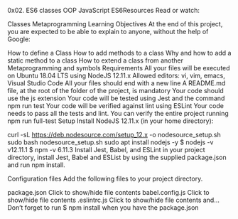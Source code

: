 0x02. ES6 classes
OOP
JavaScript
ES6Resources
Read or watch:

Classes
Metaprogramming
Learning Objectives
At the end of this project, you are expected to be able to explain to anyone, without the help of Google:

How to define a Class
How to add methods to a class
Why and how to add a static method to a class
How to extend a class from another
Metaprogramming and symbols
Requirements
All your files will be executed on Ubuntu 18.04 LTS using NodeJS 12.11.x
Allowed editors: vi, vim, emacs, Visual Studio Code
All your files should end with a new line
A README.md file, at the root of the folder of the project, is mandatory
Your code should use the js extension
Your code will be tested using Jest and the command npm run test
Your code will be verified against lint using ESLint
Your code needs to pass all the tests and lint. You can verify the entire project running npm run full-test
Setup
Install NodeJS 12.11.x
(in your home directory):

curl -sL https://deb.nodesource.com/setup_12.x -o nodesource_setup.sh
sudo bash nodesource_setup.sh
sudo apt install nodejs -y
$ nodejs -v
v12.11.1
$ npm -v
6.11.3
Install Jest, Babel, and ESLint
in your project directory, install Jest, Babel and ESList by using the supplied package.json and run npm install.

Configuration files
Add the following files to your project directory.

package.json
Click to show/hide file contents
babel.config.js
Click to show/hide file contents
.eslintrc.js
Click to show/hide file contents
and…
Don’t forget to run $ npm install when you have the package.json
